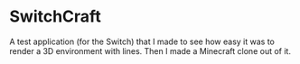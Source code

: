 # SwitchCraft
A test application (for the Switch) that I made to see how easy it was to render a 3D environment with lines. Then I made a Minecraft clone out of it.
